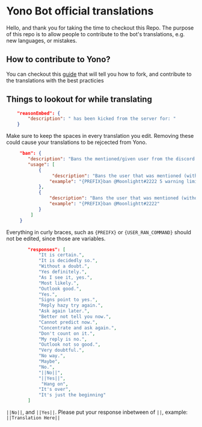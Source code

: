 # Yono Bot official translations
Hello, and thank you for taking the time to checkout this Repo. The purpose of this repo is to allow people to contribute to the bot's translations, e.g. new languages, or mistakes. 
## How to contribute to Yono?
You can checkout this [guide](https://gist.github.com/MarcDiethelm/7303312) that will tell you how to fork, and contribute to the translations with the best practicies

## Things to lookout for while translating
```json
    "reasonEmbed": {
        "description": " has been kicked from the server for: "
    }
```
Make sure to keep the spaces in every translation you edit. Removing these could cause your translations to be rejcected from Yono.

```json
     "ban": {
        "description": "Bans the mentioned/given user from the discord server.",
        "usage": [
            {
                 "description": "Bans the user that was mentioned (with reason)",
                "example": "{PREFIX}ban @Moonlightt#2222 5 warning limit exceeded"
            },
            {
                "description": "Bans the user that was mentioned (without reason)",
                "example": "{PREFIX}ban @Moonlightt#2222"
            }
         ]
     }
```
Everything in curly braces, such as `{PREIFX}` or `{USER_RAN_COMMAND}` should not be edited, since those are variables.

```json
        "responses": [
            "It is certain.",
            "It is decidedly so.",
            "Without a doubt.",
            "Yes definitely.",
            "As I see it, yes.",
            "Most likely.",
            "Outlook good.",
            "Yes.",
            "Signs point to yes.",
            "Reply hazy try again.",
            "Ask again later.",
            "Better not tell you now.",
            "Cannot predict now.",
            "Concentrate and ask again.",
            "Don't count on it.",
            "My reply is no.",
            "Outlook not so good.",
            "Very doubtful.",
            "No way.",
            "Maybe",
            "No.",
            "||No||",
            "||Yes||",
             "Hang on",
            "It's over",
            "It's just the beginning"
        ]
```
`||No||`, and `||Yes||`. Please put your response inbetween of `||`, example: `||Translation Here||`